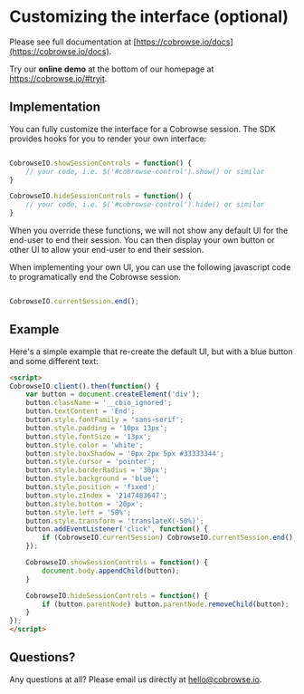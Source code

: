 # Customizing the interface (optional)

Please see full documentation at [https://cobrowse.io/docs](https://cobrowse.io/docs).

Try our **online demo** at the bottom of our homepage at <https://cobrowse.io/#tryit>.

## Implementation

You can fully customize the interface for a Cobrowse session. The SDK provides hooks for you to render your own interface:

```javascript

CobrowseIO.showSessionControls = function() {
    // your code, i.e. $('#cobrowse-control').show() or similar
}

CobrowseIO.hideSessionControls = function() {
    // your code, i.e. $('#cobrowse-control').hide() or similar
}

```

When you override these functions, we will not show any default UI for the end-user to end their session. You can then display your own button or other UI to allow your end-user to end their session.

When implementing your own UI, you can use the following javascript code to programatically end the Cobrowse session.

```javascript

CobrowseIO.currentSession.end();

```

## Example

Here's a simple example that re-create the default UI, but with a blue button and some different text:

```html
<script>
CobrowseIO.client().then(function() {
    var button = document.createElement('div');
    button.className = '__cbio_ignored';
    button.textContent = 'End';
    button.style.fontFamily = 'sans-serif';
    button.style.padding = '10px 13px';
    button.style.fontSize = '13px';
    button.style.color = 'white';
    button.style.boxShadow = '0px 2px 5px #33333344';
    button.style.cursor = 'pointer';
    button.style.borderRadius = '30px';
    button.style.background = 'blue';
    button.style.position = 'fixed';
    button.style.zIndex = '2147483647';
    button.style.bottom = '20px';
    button.style.left = '50%';
    button.style.transform = 'translateX(-50%)';
    button.addEventListener('click', function() {
        if (CobrowseIO.currentSession) CobrowseIO.currentSession.end();
    });

    CobrowseIO.showSessionControls = function() {
        document.body.appendChild(button);
    }

    CobrowseIO.hideSessionControls = function() {
        if (button.parentNode) button.parentNode.removeChild(button);
    }
});
</script>
```

## Questions?
Any questions at all? Please email us directly at [hello@cobrowse.io](mailto:hello@cobrowse.io).
